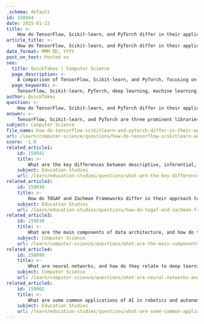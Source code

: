 ```yaml
---
_schema: default
id: 158944
date: 2025-01-22
title: >-
    How do TensorFlow, Scikit-learn, and PyTorch differ in their applications for machine learning?
article_title: >-
    How do TensorFlow, Scikit-learn, and PyTorch differ in their applications for machine learning?
date_format: MMM DD, YYYY
post_on_text: Posted on
seo:
  title: QuickTakes | Computer Science
  page_description: >-
    A comparison of TensorFlow, Scikit-learn, and PyTorch, focusing on their applications, strengths, and ideal use cases in machine learning.
  page_keywords: >-
    TensorFlow, Scikit-learn, PyTorch, deep learning, machine learning, neural networks, Convolutional Neural Networks, Recurrent Neural Networks, traditional machine learning, data preprocessing, dynamic computation graph, scalability, flexibility, community support
author: QuickTakes
question: >-
    How do TensorFlow, Scikit-learn, and PyTorch differ in their applications for machine learning?
answer: >-
    TensorFlow, Scikit-learn, and PyTorch are three prominent libraries in the Python ecosystem for machine learning, each with its unique strengths and applications. Here’s a detailed comparison of their differences:\n\n### TensorFlow\n- **Primary Use**: TensorFlow is primarily designed for deep learning applications. It is particularly well-suited for building and training complex neural networks, including Convolutional Neural Networks (CNNs) for image processing and Recurrent Neural Networks (RNNs) for sequential data tasks like natural language processing.\n- **Features**:\n  - **Scalability**: TensorFlow is highly scalable and can be deployed on various platforms, including mobile devices and cloud services.\n  - **Ecosystem**: It has a rich ecosystem, including TensorBoard for visualization, TensorFlow Lite for mobile and embedded devices, and TensorFlow Serving for model deployment.\n  - **Flexibility**: TensorFlow 2.x introduced eager execution, making it more user-friendly and allowing for dynamic computation graphs.\n- **Community and Support**: TensorFlow has a large community and extensive documentation, making it easier for developers to find resources and support.\n\n### Scikit-learn\n- **Primary Use**: Scikit-learn is focused on traditional machine learning algorithms and is ideal for tasks such as classification, regression, clustering, and dimensionality reduction. It is not designed for deep learning.\n- **Features**:\n  - **Simplicity**: Scikit-learn provides a simple and consistent API, making it easy to use for beginners and experts alike.\n  - **Preprocessing**: It includes a variety of tools for data preprocessing, feature selection, and model evaluation, which are essential for traditional machine learning workflows.\n  - **Integration**: Scikit-learn integrates well with other libraries like NumPy and Pandas, making it a great choice for data manipulation and analysis.\n- **Community and Support**: It has a strong community and is widely used in academia and industry for machine learning tasks.\n\n### PyTorch\n- **Primary Use**: PyTorch is also geared towards deep learning and is known for its dynamic computation graph, which allows for more flexibility during model development. It is particularly popular in research settings.\n- **Features**:\n  - **Dynamic Computation Graphs**: This feature allows developers to change the network behavior on the fly, making it easier to debug and experiment with new ideas.\n  - **Ease of Use**: PyTorch's syntax is more intuitive and Pythonic, which can make it easier for developers to learn and use.\n  - **Integration with Python**: PyTorch integrates seamlessly with Python, allowing for easy use of Python libraries and tools.\n- **Community and Support**: PyTorch has gained significant traction in the research community, leading to a wealth of tutorials, papers, and resources available for users.\n\n### Summary\n- **TensorFlow** is best for large-scale deep learning applications and production environments.\n- **Scikit-learn** is ideal for traditional machine learning tasks and is user-friendly for beginners.\n- **PyTorch** is favored in research for its flexibility and ease of use, particularly in developing and experimenting with deep learning models.\n\nIn conclusion, the choice between TensorFlow, Scikit-learn, and PyTorch largely depends on the specific requirements of the project, the complexity of the models being developed, and the user's familiarity with the libraries.
subject: Computer Science
file_name: how-do-tensorflow-scikitlearn-and-pytorch-differ-in-their-applications-for-machine-learning.md
url: /learn/computer-science/questions/how-do-tensorflow-scikitlearn-and-pytorch-differ-in-their-applications-for-machine-learning
score: -1.0
related_article1:
    id: 158941
    title: >-
        What are the key differences between descriptive, inferential, and exploratory data analysis?
    subject: Education Studies
    url: /learn/education-studies/questions/what-are-the-key-differences-between-descriptive-inferential-and-exploratory-data-analysis
related_article2:
    id: 159039
    title: >-
        How do TOGAF and Zachman Frameworks differ in their approach to data architecture?
    subject: Education Studies
    url: /learn/education-studies/questions/how-do-togaf-and-zachman-frameworks-differ-in-their-approach-to-data-architecture
related_article3:
    id: 159038
    title: >-
        What are the main components of data architecture, and how do they support enterprise architecture?
    subject: Computer Science
    url: /learn/computer-science/questions/what-are-the-main-components-of-data-architecture-and-how-do-they-support-enterprise-architecture
related_article4:
    id: 158999
    title: >-
        What are neural networks, and how do they relate to deep learning in artificial intelligence?
    subject: Computer Science
    url: /learn/computer-science/questions/what-are-neural-networks-and-how-do-they-relate-to-deep-learning-in-artificial-intelligence
related_article5:
    id: 159002
    title: >-
        What are some common applications of AI in robotics and autonomous vehicles?
    subject: Education Studies
    url: /learn/education-studies/questions/what-are-some-common-applications-of-ai-in-robotics-and-autonomous-vehicles
---
```


&nbsp;